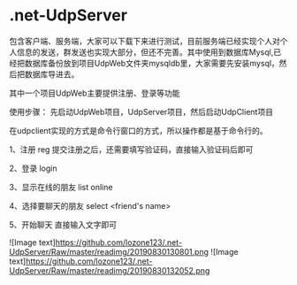 # .net-UdpServer

包含客户端、服务端，大家可以下载下来进行测试，目前服务端已经实现个人对个人信息的发送，群发送也实现大部分，但还不完善。其中使用到数据库Mysql,已经把数据库备份放到项目UdpWeb文件夹mysqldb里，大家需要先安装mysql，然后把数据库导进去。

其中一个项目UdpWeb主要提供注册、登录等功能

使用步骤：
先启动UdpWeb项目，UdpServer项目，然后启动UdpClient项目

在udpclient实现的方式是命令行窗口的方式，所以操作都是基于命令行的。


1、注册
reg <username> <password> <nickname>
  提交注册之后，还需要填写验证码，直接输入验证码后即可

2、登录
login <username> <password>
  
3、显示在线的朋友
list online

4、选择要聊天的朋友
select <friend's name>

5、开始聊天
直接输入文字即可

![Image text]https://github.com/lozone123/.net-UdpServer/Raw/master/readimg/20190830130801.png
![Image text]https://github.com/lozone123/.net-UdpServer/Raw/master/readimg/20190830132052.png
